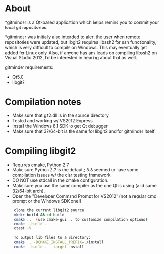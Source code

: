 About
=====
*gitminder is a Qt-based application which helps remind you to commit your local git repositories.

*gitminder was initially also intended to alert the user when remote repositories were updated, but libgit2 requires libssh2 for ssh functionality, which is very difficult to compile on Windows. This may eventually get added for Linux only. Also, if anyone has any leads on compiling libssh2 on Visual Studio 2012, I'd be interested in hearing about that as well.

gitminder requirements:
* Qt5.0
* libgit2

Compilation notes
=================
* Make sure that git2.dll is in the source directory
* Tested and working w/ VS2012 Express
* Install the Windows 8.1 SDK to get Qt debugger
* Make sure that 32/64-bit is the same for libgit2 and for gitminder itself

Compiling libgit2
=================
* Requires cmake, Python 2.7
* Make sure Python 2.7 is the default; 3.3 seemed to have some compilation issues w/ the clar testing framework
* DO NOT use stdcall in the cmake configuration.
* Make sure you use the same compiler as the one Qt is using (and same 32/64-bit arch).
* Open the "Developer Command Prompt for VS2012" (not a regular cmd prompt or the Windows SDK one!)

``` bash
	clone the current libgit2 source
	mkdir build && cd build
	cmake ..  (use cmake-gui .. to customize compilation options)
	cmake --build .
	ctest -V
	
	To output lib files to a directory:
	cmake .. -DCMAKE_INSTALL_PREFIX=./install
	cmake --build . --target install
```